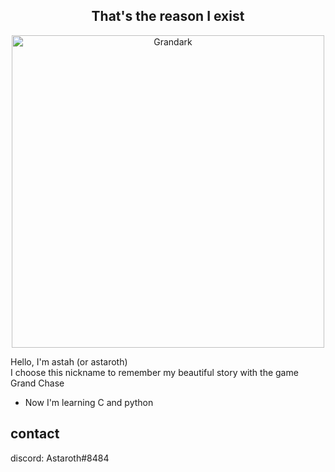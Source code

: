 <h2 align="center">That's the reason I exist</h2>

<p align="center">
  <img src="https://i.imgur.com/5HXDsn9.gif" width="500" alt="Grandark" href="https://www.artstation.com/artwork/dOBdmX" title="Grandark">
</p>

Hello, I'm astah (or astaroth)  
I choose this nickname to remember my beautiful story with the game Grand Chase  

- Now I'm learning C and python

## contact

discord: Astaroth#8484
